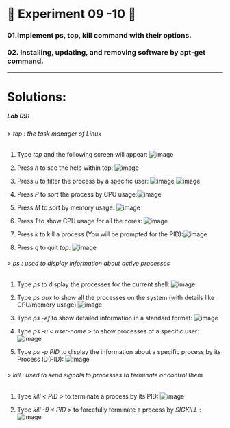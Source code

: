 <h1>
  🚀 Experiment 09 -10 🚀
</h1>

<h3>
  01.Implement ps, top, kill command with their options.<br><br>
02. Installing, updating, and removing software by apt-get  command.
</h3>

<hr>
<h1>
  Solutions: 
</h1>

<h5>
  Lab 09:
</h5>

<h6> > top : the task manager of Linux</h6>

01. Type <i>top</i> and the following screen will appear: ![image](https://github.com/user-attachments/assets/527872f5-946a-4b77-a4a6-c5bdb280e262)


02. Press <i>h</i> to see the help within top: ![image](https://github.com/user-attachments/assets/8802ed28-5b7f-4ba9-985c-6b5a44396b54)


03. Press  <i>u</i> to filter the process by a specific user: ![image](https://github.com/user-attachments/assets/6415f8cd-2413-47e6-9819-c842c663b095)
![image](https://github.com/user-attachments/assets/6d41a2b8-1dac-42a5-a8c7-92fe3e47766a)

04. Press  <i>P</i> to sort the process by CPU usage:![image](https://github.com/user-attachments/assets/02834e49-42bc-4d47-8f9e-6559e13bcfc3)


05. Press  <i>M</i> to sort by memory usage: ![image](https://github.com/user-attachments/assets/7c4ffb77-e0cc-4cc0-b371-03c5baace1e6)


06. Press  <i>1</i> to show CPU usage for all the cores: ![image](https://github.com/user-attachments/assets/e8992321-a61a-406b-93ba-566655fa35b3)


07. Press  <i>k</i> to kill a process (You will be prompted for the PID):![image](https://github.com/user-attachments/assets/f101610c-5b42-425f-91c5-57599f29deb1)


08. Press  <i>q</i> to quit  <i>top</i>:   ![image](https://github.com/user-attachments/assets/b2cb421b-c69e-45f1-8a5c-5b4251451fb8)



<h6> > ps : used to display information about active processes</h6>

01. Type  <i>ps </i> to display the processes for the current shell: ![image](https://github.com/user-attachments/assets/86f5e930-5aa2-4067-b874-69ed7845fec6)


02. Type  <i>ps aux</i> to show all the processes on the system (with details like CPU/memory usage)
![image](https://github.com/user-attachments/assets/f9c013a5-5e9e-43a2-ab56-05739632dab4)

03. Type  <i>ps -ef</i> to show detailed information in a standard format: ![image](https://github.com/user-attachments/assets/9e5018b5-6447-403a-a46c-b0b1dc03c74d)


04. Type  <i>ps -u < user-name ></i> to show processes of a specific user: ![image](https://github.com/user-attachments/assets/1c9caca2-c6e7-40b5-b083-9354b88c9fb2)


05. Type  <i>ps -p PID</i> to display the information about a specific process by its Process ID(PID):
![image](https://github.com/user-attachments/assets/60149355-0fb3-4365-97a9-1c7b0c64010b)

<h6> > kill : used to send signals to processes to terminate or control them</h6>  

01. Type  <i>kill < PID ></i> to terminate a process by its PID: ![image](https://github.com/user-attachments/assets/199835fd-3a31-4919-adf6-681d00813852)


02. Type  <i>kill -9 < PID ></i> to forcefully terminate a process by  <i> SIGKILL </i>: ![image](https://github.com/user-attachments/assets/7f1e8bd7-8b67-43eb-b578-62c4cb679ad3)

